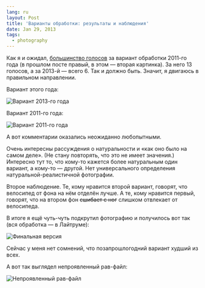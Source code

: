 ```yaml
---
lang: ru
layout: Post
title: 'Варианты обработки: результаты и наблюдения'
date: Jan 29, 2013
tags:
  - photography
---
```


Как я и ожидал, [большинство голосов](http://birdwatcher.ru/blog/5608) за вариант обработки 2011-го года (в прошлом посте правый, в этом — вторая картинка). За него 13 голосов, а за 2013-й — всего 6. Так и должно быть. Значит, я двигаюсь в правильном направлении.

Вариант этого года:

<!--more-->

![Вариант 2013-го года](/images/blog/2011-08-31-5D-5263-Artem-Sapegin-2013.jpg)

Вариант 2011-го года:

![Вариант 2011-го года](/images/blog/2011-08-31-5D-5263-Artem-Sapegin-2011.jpg)

А вот комментарии оказались неожиданно любопытными.

Очень интересны рассуждения о натуральности и «как оно было на самом деле». (Не стану повторять, что это не имеет значения.) Интересно тут то, что кому-то кажется более натуральным один вариант, а кому-то — другой. Нет универсального определения натуральной-реалистичной фотографии.

Второе наблюдение. Те, кому нравится второй вариант, говорят, что велосипед от фона на нём отделён лучше. А те, кому нравится первый, говорят, что на втором фон ~~сшибает с ног~~ слишком отвлекает от велосипеда.

В итоге я ещё чуть-чуть подкрутил фотографию и получилось вот так (вся обработка — в Лайтруме):

![Финальная версия](/images/blog/2011-08-31-5D-5263-Artem-Sapegin-2013-2.jpg)

Сейчас у меня нет сомнений, что позапрошлогодний вариант худший из всех.

А вот так выглядел непроявленный рав-файл:

![Непроявленный рав-файл](/images/blog/2011-08-31-5D-5263-Artem-Sapegin-raw.jpg)
